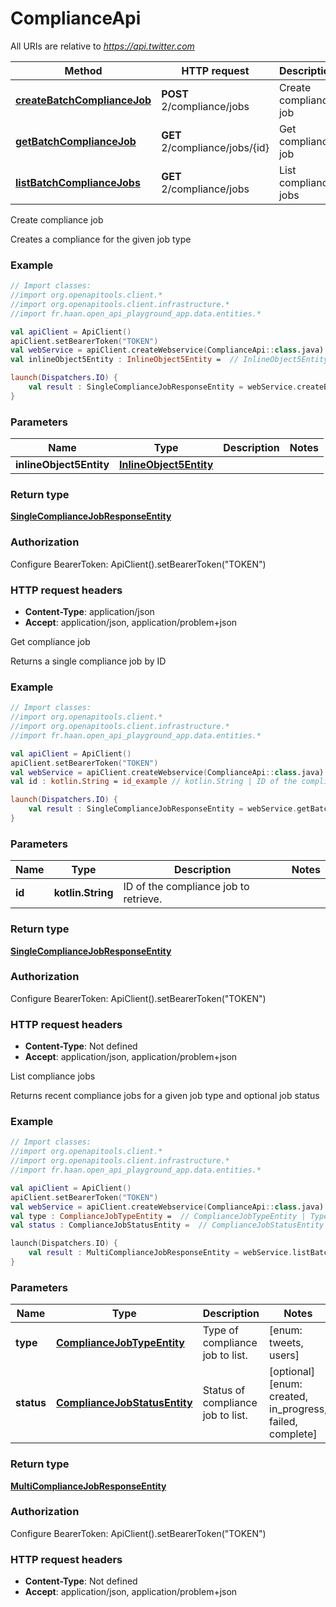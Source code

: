 # ComplianceApi

All URIs are relative to *https://api.twitter.com*

Method | HTTP request | Description
------------- | ------------- | -------------
[**createBatchComplianceJob**](ComplianceApi.md#createBatchComplianceJob) | **POST** 2/compliance/jobs | Create compliance job
[**getBatchComplianceJob**](ComplianceApi.md#getBatchComplianceJob) | **GET** 2/compliance/jobs/{id} | Get compliance job
[**listBatchComplianceJobs**](ComplianceApi.md#listBatchComplianceJobs) | **GET** 2/compliance/jobs | List compliance jobs



Create compliance job

Creates a compliance for the given job type

### Example
```kotlin
// Import classes:
//import org.openapitools.client.*
//import org.openapitools.client.infrastructure.*
//import fr.haan.open_api_playground_app.data.entities.*

val apiClient = ApiClient()
apiClient.setBearerToken("TOKEN")
val webService = apiClient.createWebservice(ComplianceApi::class.java)
val inlineObject5Entity : InlineObject5Entity =  // InlineObject5Entity | 

launch(Dispatchers.IO) {
    val result : SingleComplianceJobResponseEntity = webService.createBatchComplianceJob(inlineObject5Entity)
}
```

### Parameters

Name | Type | Description  | Notes
------------- | ------------- | ------------- | -------------
 **inlineObject5Entity** | [**InlineObject5Entity**](InlineObject5Entity.md)|  |

### Return type

[**SingleComplianceJobResponseEntity**](SingleComplianceJobResponseEntity.md)

### Authorization


Configure BearerToken:
    ApiClient().setBearerToken("TOKEN")

### HTTP request headers

 - **Content-Type**: application/json
 - **Accept**: application/json, application/problem+json


Get compliance job

Returns a single compliance job by ID

### Example
```kotlin
// Import classes:
//import org.openapitools.client.*
//import org.openapitools.client.infrastructure.*
//import fr.haan.open_api_playground_app.data.entities.*

val apiClient = ApiClient()
apiClient.setBearerToken("TOKEN")
val webService = apiClient.createWebservice(ComplianceApi::class.java)
val id : kotlin.String = id_example // kotlin.String | ID of the compliance job to retrieve.

launch(Dispatchers.IO) {
    val result : SingleComplianceJobResponseEntity = webService.getBatchComplianceJob(id)
}
```

### Parameters

Name | Type | Description  | Notes
------------- | ------------- | ------------- | -------------
 **id** | **kotlin.String**| ID of the compliance job to retrieve. |

### Return type

[**SingleComplianceJobResponseEntity**](SingleComplianceJobResponseEntity.md)

### Authorization


Configure BearerToken:
    ApiClient().setBearerToken("TOKEN")

### HTTP request headers

 - **Content-Type**: Not defined
 - **Accept**: application/json, application/problem+json


List compliance jobs

Returns recent compliance jobs for a given job type and optional job status

### Example
```kotlin
// Import classes:
//import org.openapitools.client.*
//import org.openapitools.client.infrastructure.*
//import fr.haan.open_api_playground_app.data.entities.*

val apiClient = ApiClient()
apiClient.setBearerToken("TOKEN")
val webService = apiClient.createWebservice(ComplianceApi::class.java)
val type : ComplianceJobTypeEntity =  // ComplianceJobTypeEntity | Type of compliance job to list.
val status : ComplianceJobStatusEntity =  // ComplianceJobStatusEntity | Status of compliance job to list.

launch(Dispatchers.IO) {
    val result : MultiComplianceJobResponseEntity = webService.listBatchComplianceJobs(type, status)
}
```

### Parameters

Name | Type | Description  | Notes
------------- | ------------- | ------------- | -------------
 **type** | [**ComplianceJobTypeEntity**](.md)| Type of compliance job to list. | [enum: tweets, users]
 **status** | [**ComplianceJobStatusEntity**](.md)| Status of compliance job to list. | [optional] [enum: created, in_progress, failed, complete]

### Return type

[**MultiComplianceJobResponseEntity**](MultiComplianceJobResponseEntity.md)

### Authorization


Configure BearerToken:
    ApiClient().setBearerToken("TOKEN")

### HTTP request headers

 - **Content-Type**: Not defined
 - **Accept**: application/json, application/problem+json


